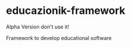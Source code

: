educazionik-framework
=====================
Alpha Version don't use it!

Framework to develop educational software
